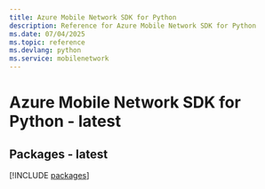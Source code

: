 ```yaml
---
title: Azure Mobile Network SDK for Python
description: Reference for Azure Mobile Network SDK for Python
ms.date: 07/04/2025
ms.topic: reference
ms.devlang: python
ms.service: mobilenetwork
---
```

# Azure Mobile Network SDK for Python - latest
## Packages - latest
[!INCLUDE [packages](mobile-network-index.md)]